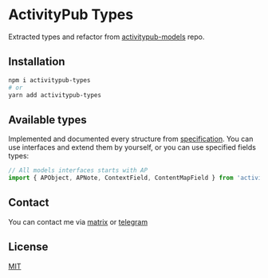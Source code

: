 # ActivityPub Types
Extracted types and refactor from [activitypub-models](https://github.com/SiranWeb/activitypub-models) repo.

## Installation
```bash
npm i activitypub-types
# or
yarn add activitypub-types
```

## Available types
Implemented and documented every structure from [specification](https://www.w3.org/TR/activitystreams-vocabulary).
You can use interfaces and extend them by yourself, or you can use specified fields types:
```typescript
// All models interfaces starts with AP
import { APObject, APNote, ContextField, ContentMapField } from 'activitypub-types';
```

## Contact
You can contact me via [matrix](https://matrix.to/#/@siranweb:matrix.org) or [telegram](https://t.me/siranweb)

## License
[MIT](LICENSE)